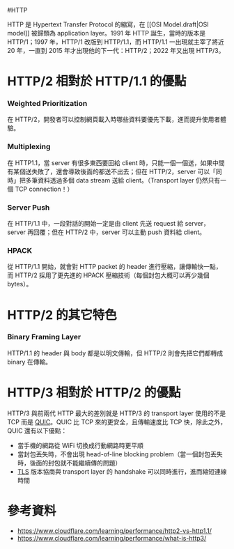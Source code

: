 #HTTP

HTTP 是 Hypertext Transfer Protocol 的縮寫，在 [[OSI Model.draft|OSI model]] 被歸類為 application layer。1991 年 HTTP 誕生，當時的版本是 HTTP/1；1997 年，HTTP/1 改版到 HTTP/1.1，而 HTTP/1.1 一出現就主宰了將近 20 年，一直到 2015 年才出現他的下一代：HTTP/2；2022 年又出現 HTTP/3。

# HTTP/2 相對於 HTTP/1.1 的優點

### Weighted Prioritization

在 HTTP/2，開發者可以控制網頁載入時哪些資料要優先下載，進而提升使用者體驗。

### Multiplexing

在 HTTP1.1，當 server 有很多東西要回給 client 時，只能一個一個送，如果中間有某個送失敗了，還會導致後面的都送不出去；但在 HTTP/2，server 可以「同時」把多筆資料透過多個 data stream 送給 client。（Transport layer 仍然只有一個 TCP connection！）

### Server Push

在 HTTP/1.1 中，一段對話的開始一定是由 client 先送 request 給 server，server 再回覆；但在 HTTP/2 中，server 可以主動 push 資料給 client。

### HPACK

從 HTTP/1.1 開始，就會對 HTTP packet 的 header 進行壓縮，讓傳輸快一點，而 HTTP/2 採用了更先進的 HPACK 壓縮技術（每個封包大概可以再少幾個 bytes）。

# HTTP/2 的其它特色

### Binary Framing Layer

HTTP/1.1 的 header 與 body 都是以明文傳輸，但 HTTP/2 則會先把它們都轉成 binary 在傳輸。

# HTTP/3 相對於 HTTP/2 的優點

HTTP/3 與前兩代 HTTP 最大的差別就是 HTTP/3 的 transport layer 使用的不是 TCP 而是 [QUIC](https://en.wikipedia.org/wiki/QUIC)。QUIC 比 TCP 來的更安全，且傳輸速度比 TCP 快，除此之外，QUIC 還有以下優點：

- 當手機的網路從 WiFi 切換成行動網路時更平順
- 當封包丟失時，不會出現 head-of-line blocking problem（當一個封包丟失時，後面的封包就不能繼續傳的問題）
- [TLS](</Network/SSL & TLS.md>) 版本協商與 transport layer 的 handshake 可以同時進行，進而縮短連線時間

# 參考資料

- <https://www.cloudflare.com/learning/performance/http2-vs-http1.1/>
- <https://www.cloudflare.com/learning/performance/what-is-http3/>
